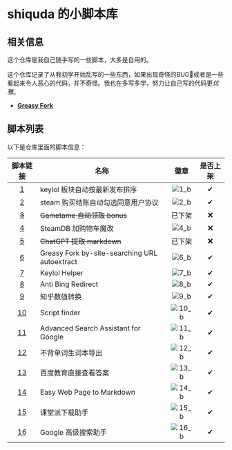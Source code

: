 # shiquda 的小脚本库

## 相关信息

这个仓库是我自己随手写的一些脚本，大多是自用的。

这个仓库记录了从我初学开始乱写的一些东西，如果出现奇怪的BUG🐛或者是一些看起来令人恶心的代码，并不奇怪。我也在多写多学，努力让自己写的代码更*优雅*。

- **[Greasy Fork]**

## 脚本列表

以下是仓库里面的脚本信息：

| 脚本链接 | 名称 | 徽章 | 是否上架 |
| :-: | - | :-: | :-: |
| [1] |keylol 板块自动按最新发布排序| ![1_b] | ✔ |
| [2] |steam 购买结账自动勾选同意用户协议| ![2_b] | ✔ |
| ~~[3]~~ |~~Gametame 自动领取 bonus~~| 已下架 | ❌ |
| [4] |SteamDB 加购物车魔改| ![4_b] | ❌ |
| ~~[5]~~ |~~ChatGPT 提取 markdown~~| 已下架 | ❌ |
| [6] | Greasy Fork by-site-searching URL autoextract| ![6_b] | ✔ |
| [7] | Keylol Helper| ![7_b] | ✔ |
| [8] |Anti Bing Redirect| ![8_b] | ✔ |
| [9] | 知乎数值转换| ![9_b] | ✔ |
| [10] |Script finder| ![10_b] | ✔ |
| [11] |Advanced Search Assistant for Google| ![11_b] | ✔ |
| [12] |不背单词生词本导出| ![12_b] | ✔ |
| [13] |百度教育直接查看答案| ![13_b] | ✔ |
| [14] |Easy Web Page to Markdown| ![14_b] | ✔ |
| [15] |课堂派下载助手| ![15_b] | ✔ |
| [16] |Google 高级搜索助手| ![16_b] | ✔ |

[Greasy Fork]: https://greasyfork.org/zh-CN/users/935206-shiquda
[1_b]: https://img.shields.io/badge/dynamic/json?color=%23990000&label=GreasyFork&query=total_installs&suffix=%20installs&url=https://greasyfork.org/scripts/453565.json
[1]: https://greasyfork.org/zh-CN/scripts/453565
[2_b]: https://img.shields.io/badge/dynamic/json?color=%23990000&label=GreasyFork&query=total_installs&suffix=%20installs&url=https://greasyfork.org/scripts/455146.json
[2]: https://greasyfork.org/zh-CN/scripts/455146
[3]: https://greasyfork.org/zh-CN/scripts/456752
[4_b]: https://img.shields.io/badge/dynamic/json?color=%23990000&label=GreasyFork&query=total_installs&suffix=%20installs&url=https://greasyfork.org/scripts/457109.json
[4]: https://greasyfork.org/zh-CN/scripts/457109
[5]: https://greasyfork.org/zh-CN/scripts/459473
[6_b]: https://img.shields.io/badge/dynamic/json?color=%23990000&label=GreasyFork&query=total_installs&suffix=%20installs&url=https://greasyfork.org/scripts/463040.json
[6]: https://greasyfork.org/zh-CN/scripts/463040
[7_b]: https://img.shields.io/badge/dynamic/json?color=%23990000&label=GreasyFork&query=total_installs&suffix=%20installs&url=https://greasyfork.org/scripts/468930.json
[7]: https://greasyfork.org/zh-CN/scripts/468930
[8_b]: https://img.shields.io/badge/dynamic/json?color=%23990000&label=GreasyFork&query=total_installs&suffix=%20installs&url=https://greasyfork.org/scripts/467278.json
[8]: https://greasyfork.org/zh-CN/scripts/467278
[9_b]: https://img.shields.io/badge/dynamic/json?color=%23990000&label=GreasyFork&query=total_installs&suffix=%20installs&url=https://greasyfork.org/scripts/466764.json
[9]: https://greasyfork.org/zh-CN/scripts/466764
[10_b]: https://img.shields.io/badge/dynamic/json?color=%23990000&label=GreasyFork&query=total_installs&suffix=%20installs&url=https://greasyfork.org/scripts/472056.json
[10]: https://greasyfork.org/zh-CN/scripts/472056
[11_b]: https://img.shields.io/badge/dynamic/json?color=%23990000&label=GreasyFork&query=total_installs&suffix=%20installs&url=https://greasyfork.org/scripts/474178.json
[11]: https://greasyfork.org/zh-CN/scripts/474178
[12_b]: https://img.shields.io/badge/dynamic/json?color=%23990000&label=GreasyFork&query=total_installs&suffix=%20installs&url=https://greasyfork.org/scripts/474142.json
[12]: https://greasyfork.org/zh-CN/scripts/474142
[13_b]: https://img.shields.io/badge/dynamic/json?color=%23990000&label=GreasyFork&query=total_installs&suffix=%20installs&url=https://greasyfork.org/scripts/475172.json
[13]: https://greasyfork.org/zh-CN/scripts/475172
[14_b]: https://img.shields.io/badge/dynamic/json?color=%23990000&label=GreasyFork&query=total_installs&suffix=%20installs&url=https://greasyfork.org/scripts/486888.json
[14]: https://greasyfork.org/zh-CN/scripts/486888
[15_b]: https://img.shields.io/badge/dynamic/json?color=%23990000&label=GreasyFork&query=total_installs&suffix=%20installs&url=https://greasyfork.org/scripts/474178.json
[15]: https://greasyfork.org/zh-CN/scripts/474178
[16_b]: https://img.shields.io/badge/dynamic/json?color=%23990000&label=GreasyFork&query=total_installs&suffix=%20installs&url=https://greasyfork.org/scripts/489551.json
[16]: https://greasyfork.org/zh-CN/scripts/489551
